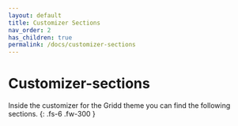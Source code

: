 ```yaml
---
layout: default
title: Customizer Sections
nav_order: 2
has_children: true
permalink: /docs/customizer-sections
---
```


# Customizer-sections

Inside the customizer for the Gridd theme you can find the following sections.
{: .fs-6 .fw-300 }

